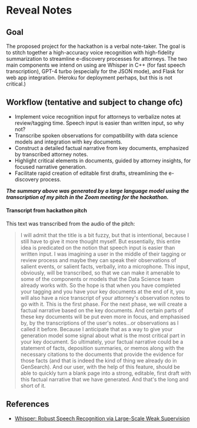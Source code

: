 # Reveal Notes


## Goal
The proposed project for the hackathon is a verbal note-taker. The goal is to stitch together a high-accuracy voice recognition with high-fidelity summarization to streamline e-discovery processes for attorneys. The two main components we intend on using are Whisper in C++ (for fast speech transcription), GPT-4 turbo (especially for the JSON mode), and Flask for web app integration. (Heroku for deployment perhaps, but this is not critical.)

## Workflow (tentative and subject to change ofc)
* Implement voice recognition input for attorneys to verbalize notes at review/tagging time. Speech input is easier than written input, so why not?
* Transcribe spoken observations for compatibility with data science models and integration with key documents.
* Construct a detailed factual narrative from key documents, emphasized by transcribed attorney notes.
* Highlight critical elements in documents, guided by attorney insights, for focused narrative generation.
* Facilitate rapid creation of editable first drafts, streamlining the e-discovery process. 

**_The summary above was generated by a large language model using the transcription of my pitch in the Zoom meeting for the hackathon._**

#### Transcript from hackathon pitch
This text was transcribed from the audio of the pitch:

> I will admit that the title is a bit fuzzy, but that is intentional, because I still have to give it more thought myself. But essentially, this entire idea is predicated on the notion that speech input is easier than written input.
> I was imagining a user in the middle of their tagging or review process and maybe they can speak their observations of salient events, or salient facts, verbally, into a microphone. This input, obviously, will be transcribed, so that we can make it amenable to some of the components or models that the Data Science team already works with.
> So the hope is that when you have completed your tagging and you have your key documents at the end of it, you will also have a nice transcript of your attorney's observation notes to go with it. This is the first phase.
> For the next phase, we will create a factual narrative based on the key documents. And certain parts of these key documents will be put even more in focus, and emphasised by, by the transcriptions of the user's notes...or observations as I called it before. Because I anticipate that as a way to give your generation model some signal about what is the most critical part in your key document.  So ultimately, your factual narrative could be a statement of facts, deposition summaries, or memos along with the necessary citations to the documents that provide the evidence for those facts (and that is indeed the kind of thing we already do in GenSearch).
> And our user, with the help of this feature, should be able to quickly turn a blank page into a strong, editable, first draft with this factual narrative that we have generated. 
> And that's the long and short of it.

## References
- [Whisper: Robust Speech Recognition via Large-Scale Weak Supervision](https://cdn.openai.com/papers/whisper.pdf)
